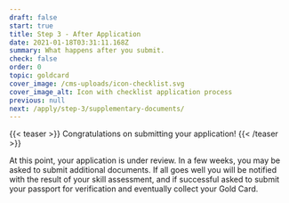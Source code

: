 ```yaml
---
draft: false
start: true
title: Step 3 - After Application
date: 2021-01-18T03:31:11.168Z
summary: What happens after you submit.
check: false
order: 0
topic: goldcard
cover_image: /cms-uploads/icon-checklist.svg
cover_image_alt: Icon with checklist application process
previous: null
next: /apply/step-3/supplementary-documents/
---
```

{{< teaser >}}
Congratulations on submitting your application!
{{< /teaser >}}

At this point, your application is under review. In a few weeks, you may be asked to submit additional documents. If all goes well you will be notified with the result of your skill assessment, and if successful asked to submit your passport for verification and eventually collect your Gold Card.